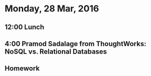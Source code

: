 Monday, 28 Mar, 2016
====================

12:00 Lunch
-----------
4:00 Pramod Sadalage from ThoughtWorks: NoSQL vs. Relational Databases
----------------------------------------------------------------------

Homework
--------
